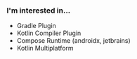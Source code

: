 ### I'm interested in...

- Gradle Plugin
- Kotlin Compiler Plugin
- Compose Runtime (androidx, jetbrains)
- Kotlin Multiplatform

